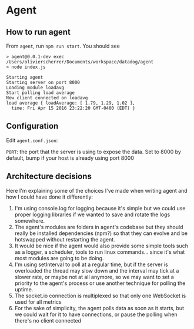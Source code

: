 # Agent

## How to run agent

From `agent`, run `npm run start`. You should see

```
> agent@0.0.1-dev exec /Users/olivierscherrer/Documents/workspace/datadog/agent
> node index.js

Starting agent
Starting server on port 8000
Loading module loadavg
Start polling load average
New client connected on loadavg
load average { loadAverage: [ 1.79, 1.29, 1.02 ],
  time: Fri Apr 15 2016 23:22:20 GMT-0400 (EDT) }
```

## Configuration

Edit `agent.conf.json`:

`PORT`: the port that the server is using to expose the data. Set to 8000 by default, bump if your host is already using port 8000

## Architecture decisions

Here I'm explaining some of the choices I've made when writing agent and how I could have done it differently:

1. I'm using console.log for logging because it's simple but we could use proper logging libraries if we wanted to save and rotate the logs somewhere.
2. The agent's modules are folders in agent's codebase but they should really be installed dependencies (npm?) so that they can evolve and be hotswapped without restarting the agent.
3. It would be nice if the agent would also provide some simple tools such as a logger, a scheduler, tools to run linux commands... since it's what most modules are going to be doing.
4. I'm using setInterval to poll at a regular time, but if the server is overloaded the thread may slow down and the interval may tick at a slower rate, or maybe not at all anymore,
 so we may want to set a priority to the agent's process or use another technique for polling the uptime.
5. The socket.io connection is multiplexed so that only one WebSocket is used for all metrics
6. For the sake of simplicity, the agent polls data as soon as it starts, but we could wait for it to have connections, or pause the polling when
 there's no client connected
